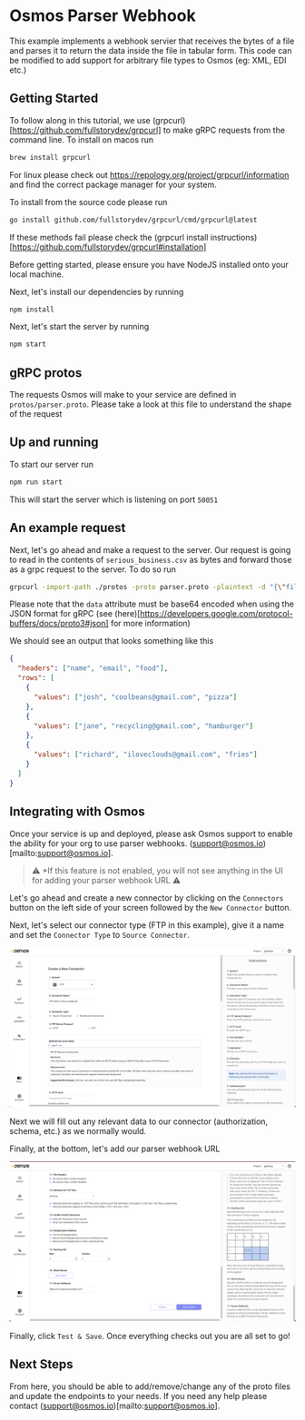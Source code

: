 # Osmos Parser Webhook

This example implements a webhook servier that receives the bytes of a file and parses it to return the data inside the file in tabular form.
This code can be modified to add support for arbitrary file types to Osmos (eg: XML, EDI etc.)

## Getting Started

To follow along in this tutorial, we use (grpcurl)[https://github.com/fullstorydev/grpcurl] to make gRPC requests from the command line.
To install on macos run

```bash
brew install grpcurl
```

For linux please check out https://repology.org/project/grpcurl/information and find the correct package manager for your system.

To install from the source code please run

```bash
go install github.com/fullstorydev/grpcurl/cmd/grpcurl@latest
```

If these methods fail please check the (grpcurl install instructions)[https://github.com/fullstorydev/grpcurl#installation]

Before getting started, please ensure you have NodeJS installed onto your local machine.

Next, let's install our dependencies by running

```bash
npm install
```

Next, let's start the server by running

```bash
npm start
```

## gRPC protos

The requests Osmos will make to your service are defined in `protos/parser.proto`. Please take a look at this file to understand the shape of the request

## Up and running

To start our server run

```bash
npm run start
```

This will start the server which is listening on port `50051`

## An example request

Next, let's go ahead and make a request to the server. Our request is going to read in the contents of `serious_business.csv` as bytes and forward those as a grpc request to the server. To do so run

```bash
grpcurl -import-path ./protos -proto parser.proto -plaintext -d "{\"file_name\": \"serious_business.csv\", \"data\": \"$(cat serious_business.csv | base64)\" }" localhost:50051 parser.v1.Parser/ParseFileToTable

```

Please note that the `data` attribute must be base64 encoded when using the JSON format for gRPC (see (here)[https://developers.google.com/protocol-buffers/docs/proto3#json] for more information)

We should see an output that looks something like this

```json
{
  "headers": ["name", "email", "food"],
  "rows": [
    {
      "values": ["josh", "coolbeans@gmail.com", "pizza"]
    },
    {
      "values": ["jane", "recycling@gmail.com", "hamburger"]
    },
    {
      "values": ["richard", "iloveclouds@gmail.com", "fries"]
    }
  ]
}
```

## Integrating with Osmos

Once your service is up and deployed, please ask Osmos support to enable the ability for your org to use parser webhooks. (support@osmos.io)[mailto:support@osmos.io].

> :warning: \*If this feature is not enabled, you will not see anything in the UI for adding your parser webhook URL :warning:

Let's go ahead and create a new connector by clicking on the `Connectors` button on the left side of your screen followed by the `New Connector` button.

Next, let's select our connector type (FTP in this example), give it a name and set the `Connector Type` to `Source Connector`.

![](images/new_connector.png)

Next we will fill out any relevant data to our connector (authorization, schema, etc.) as we normally would.

Finally, at the bottom, let's add our parser webhook URL

![](images/parser_setting.png)

Finally, click `Test & Save`. Once everything checks out you are all set to go!

## Next Steps

From here, you should be able to add/remove/change any of the proto files and update the endpoints to your needs.
If you need any help please contact (support@osmos.io)[mailto:support@osmos.io].
